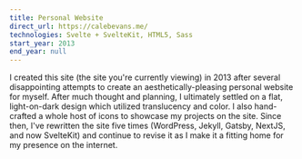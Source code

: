 ```yaml
---
title: Personal Website
direct_url: https://calebevans.me/
technologies: Svelte + SvelteKit, HTML5, Sass
start_year: 2013
end_year: null
---
```


I created this site (the site you're currently viewing) in 2013 after several disappointing attempts to create an aesthetically-pleasing personal website for myself. After much thought and planning, I ultimately settled on a flat, light-on-dark design which utilized translucency and color. I also hand-crafted a whole host of icons to showcase my projects on the site. Since then, I've rewritten the site five times (WordPress, Jekyll, Gatsby, NextJS, and now SvelteKit) and continue to revise it as I make it a fitting home for my presence on the internet.
